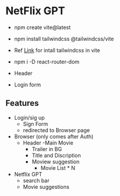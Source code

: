 # NetFlix GPT 

- npm create vite@latest
- npm install tailwindcss @tailwindcss/vite 
- Ref [Link](https://tailwindcss.com/docs/installation/using-vite) for intall tailwindcss in vite 
- npm i -D react-router-dom

- Header
- Login form

## Features
- Login/sig up 
    - Sign Form
    - redirected to  Browser page 
- Browser (only comes after Auth)
    - Header
    -Main Movie
        - Trailer in BG
        - Title and Discription
        - Moview suggestion
            - Movie List * N
- Netflix GPT
    - search bar
    -  Movie suggestions
